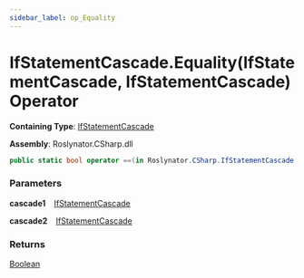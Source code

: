 ```yaml
---
sidebar_label: op_Equality
---
```


# IfStatementCascade\.Equality\(IfStatementCascade, IfStatementCascade\) Operator

**Containing Type**: [IfStatementCascade](../index.md)

**Assembly**: Roslynator\.CSharp\.dll

```csharp
public static bool operator ==(in Roslynator.CSharp.IfStatementCascade cascade1, in Roslynator.CSharp.IfStatementCascade cascade2)
```

### Parameters

**cascade1** &ensp; [IfStatementCascade](../index.md)

**cascade2** &ensp; [IfStatementCascade](../index.md)

### Returns

[Boolean](https://docs.microsoft.com/en-us/dotnet/api/system.boolean)

